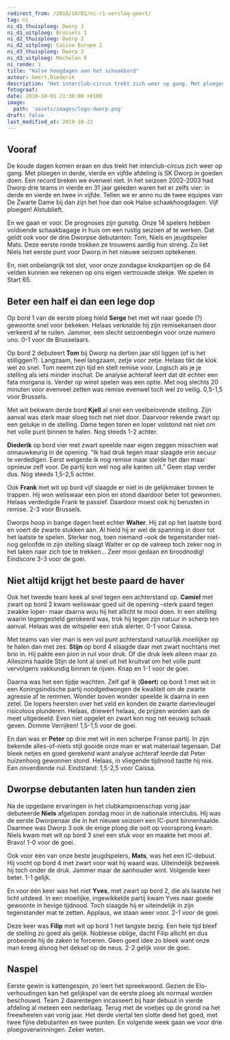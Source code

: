 ```yaml
---
redirect_from: /2018/10/01/ni-r1-verslag-geert/
tag: ni
ni_d1_thuisploeg: Dworp 1
ni_d1_uitploeg: Brussels 1
ni_d2_thuisploeg: Dworp 2
ni_d2_uitploeg: Caissa Europe 2
ni_d3_thuisploeg: Dworp 3
ni_d3_uitploeg: Mechelen 9
ni_ronde: 1
title: "Halse hoogdagen aan het schaakbord"
auteur: Geert,Diederik
description: "Het interclub-circus trekt zich weer op gang. Met ploegen in derde, vierde en vijfde afdeling is SK Dworp in goeden doen. Een record breken we evenwel niet."
fotograaf:
date: 2018-10-01 21:30:00 +0100
image:
  path: 'assets/images/logo-dworp.png'
draft: false
last_modified_at: 2019-10-23
---
```

## Vooraf

De koude dagen komen eraan en dus trekt het interclub-circus zich weer op gang. Met ploegen in derde, vierde en vijfde afdeling is SK Dworp in goeden doen. Een record breken we evenwel niet. In het seizoen 2002-2003 had Dworp drie teams in vierde en 31 jaar geleden waren het er zelfs vier: in derde en vierde en twee in vijfde. Tellen we er anno nu de twee equipes van De Zwarte Dame bij dan zijn het hoe dan ook Halse schaakhoogdagen. Vijf ploegen! Alstublieft.<!--more-->

En we gaan er voor. De prognoses zijn gunstig. Onze 14 spelers hebben voldoende schaakbagage in huis om een rustig seizoen af te werken. Dat geldt ook voor de drie Dworpse debutanten: Tom, Niels en jeugdspeler Mats. Deze eerste ronde trokken ze trouwens aardig hun streng. Zo liet Niels het eerste punt voor Dworp in het nieuwe seizoen optekenen.

En, niet onbelangrijk tot slot, voor onze zondagse knokpartijen op de 64 velden kunnen we rekenen op ons eigen vertrouwde stekje. We spelen in Start 65.

## Beter een half ei dan een lege dop

Op bord 1 van de eerste ploeg hield **Serge** het met wit naar goede (?) gewoonte snel voor bekeken. Helaas verknalde hij zijn remisekansen door verkeerd af te ruilen. Jammer, een slecht seizoenbegin voor onze numero uno. 0-1 voor de Brusselaars.

Op bord 2 debuteert **Tom** bij Dworp na dertien jaar stil liggen (of is het stilliggen?). Langzaam, heel langzaam, zetje voor zetje. Helaas tikt de klok wel zo snel. Tom neemt zijn tijd en stelt remise voor. Logisch als je je stelling als iets minder inschat. De analyse achteraf leert dat dit echter een fata morgana is. Verder op winst spelen was een optie. Met nog slechts 20 minuten voor evenveel zetten was remise evenwel toch wel zo veilig. 0,5-1,5 voor Brussels.

Met wit bekwam derde bord **Kjell** al snel een veelbelovende stelling. Zijn aanval was sterk maar sloeg toch net niet door. Daarvoor rekende zwart op een gelukje in de stelling. Dame tegen toren en loper volstond net niet om het volle punt binnen te halen. Nog steeds 1-2 achter.

**Diederik** op bord vier met zwart speelde naar eigen zeggen misschien wat onnauwkeurig in de opening. “Ik had druk tegen maar slaagde erin secuur te verdedigen. Eerst weigerde ik nog remise maar stelde het dan maar opnieuw zelf voor. De partij kon wel nog alle kanten uit.” Geen stap verder dus. Nog steeds 1,5-2,5 achter.

Ook **Frank** met wit op bord vijf slaagde er niet in de gelijkmaker binnen te trappen.  Hij won weliswaar een pion en stond daardoor beter tot gewonnen. Helaas verdedigde Frank te passief. Daardoor moest ook hij berusten in remise. 2-3 voor Brussels.

Dworps hoop in bange dagen heet echter **Walter**. Hij zat op het laatste bord en voert de zwarte stukken aan. Al hield hij er wel de spanning in door tot het laatste te spelen. Sterker nog, toen niemand –ook de tegenstander niet- nog geloofde in zijn stelling slaagt Walter er op de valreep toch zeker nog in het laken naar zich toe te trekken… Zeer mooi gedaan en broodnodig! Eindscore 3-3 voor de goei.

## Niet altijd krijgt het beste paard de haver

Ook het tweede team keek al snel tegen een achterstand op. **Camiel** met zwart op bord 2 kwam weliswaar goed uit de opening –sterk paard tegen zwakke loper- maar daarna wou hij het allicht te mooi doen. In een stelling waarin tegengesteld gerokeerd was, trok hij tegen zijn natuur in scherp ten aanval. Helaas was de witspeler een stuk alerter. 0-1 voor Caissa.

Met teams van vier man is een vol punt achterstand natuurlijk moeilijker op te halen dan met zes. **Stijn** op bord 4 slaagde daar met zwart nochtans met brio in. Hij pakte een pion in ruil voor druk. Of die druk leek alleen maar zo. Alleszins haalde Stijn de lont al snel uit het kruitvat om het volle punt vervolgens vakkundig binnen te rijven. Knap en 1-1 voor de goei.

Daarna was het een tijdje wachten. Zelf gaf ik (**Geert**) op bord 1 met wit in een Koningsindische partij noodgedwongen de kwaliteit om de zwarte agressie af te remmen. Wonder boven wonder speelde ik daarna in een zetel. De lopers heersten over het veld en konden de zwarte damevleugel risicoloos plunderen. Helaas, driewerf helaas, de prijzen worden aan de meet uitgedeeld. Even niet opgelet en zwart kon nog net eeuwig schaak geven. Domme Verrijken! 1,5-1,5 voor de goei.

En dan was er **Peter** op drie met wit in een scherpe Franse partij. In zijn bekende alles-of-niets stijl gooide onze man er wat materiaal tegenaan. Dat bleek netjes en goed gerekend want analyse achteraf leerde dat Peter huizenhoog gewonnen stond. Helaas, in vliegende tijdnood tastte hij mis. Een onverdiende nul. Eindstand: 1,5-2,5 voor Caissa.

## Dworpse debutanten laten hun tanden zien

Na de opgedane ervaringen in het clubkampioenschap vorig jaar debuteerde **Niels** afgelopen zondag mooi in de nationale interclubs. Hij was de eerste Dworpenaar die in het nieuwe seizoen een IC-punt binnenhaalde. Daarmee was Dworp 3 ook de enige ploeg die ooit op voorsprong kwam. Niels kwam met wit op bord 3 snel een stuk voor en maakte het mooi af. Bravo! 1-0 voor de goei.

Ook voor één van onze beste jeugdspelers, **Mats**, was het een IC-debuut. Hij vocht op bord 4 met zwart voor wat hij waard was. Uiteindelijk bezweek hij toch onder de druk. Jammer maar de aanhouder wint. Volgende keer beter. 1-1 gelijk.

En voor één keer was het niet **Yves**, met zwart op bord 2, die als laatste het licht uitdeed. In een moeilijke, ingewikkelde partij kwam Yves naar goede gewoonte in hevige tijdnood. Toch slaagde hij er uiteindelijk in zijn tegenstander mat te zetten. Applaus, we staan weer voor. 2-1 voor de goei.

Deze keer was **Filip** met wit op bord 1 het langste bezig. Een hele tijd bleef de stelling zo goed als gelijk. Noblesse oblige, dacht Filip allicht en dus probeerde hij de zaken te forceren. Geen goed idee zo bleek want onze man kreeg alsnog het deksel op de neus. 2-2 gelijk voor de goei.

## Naspel

Eerste gewin is kattengespin, zo leert het spreekwoord. Gezien de Elo-verhoudingen kan het gelijkspel van de eerste ploeg als normaal worden beschouwd. Team 2 daarentegen incasseert bij haar debuut in vierde afdeling al meteen een nederlaag. Terug met de voetjes op de grond na het freewheelen van vorig jaar. Het derde viertal ten slotte deed het goed, met twee fijne debutanten en twee punten. En volgende week gaan we voor drie ploegoverwinningen. Zeker weten.
